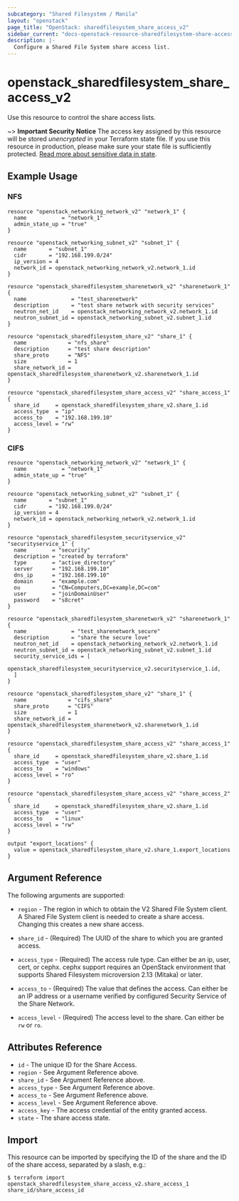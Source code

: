 ```yaml
---
subcategory: "Shared Filesystem / Manila"
layout: "openstack"
page_title: "OpenStack: sharedfilesystem_share_access_v2"
sidebar_current: "docs-openstack-resource-sharedfilesystem-share-access-v2"
description: |-
  Configure a Shared File System share access list.
---
```


# openstack\_sharedfilesystem\_share\_access\_v2

Use this resource to control the share access lists.

~> **Important Security Notice** The access key assigned by this resource will
be stored *unencrypted* in your Terraform state file. If you use this resource
in production, please make sure your state file is sufficiently protected.
[Read more about sensitive data in
state](https://www.terraform.io/docs/language/state/sensitive-data.html).

## Example Usage

### NFS

```hcl
resource "openstack_networking_network_v2" "network_1" {
  name           = "network_1"
  admin_state_up = "true"
}

resource "openstack_networking_subnet_v2" "subnet_1" {
  name       = "subnet_1"
  cidr       = "192.168.199.0/24"
  ip_version = 4
  network_id = openstack_networking_network_v2.network_1.id
}

resource "openstack_sharedfilesystem_sharenetwork_v2" "sharenetwork_1" {
  name              = "test_sharenetwork"
  description       = "test share network with security services"
  neutron_net_id    = openstack_networking_network_v2.network_1.id
  neutron_subnet_id = openstack_networking_subnet_v2.subnet_1.id
}

resource "openstack_sharedfilesystem_share_v2" "share_1" {
  name             = "nfs_share"
  description      = "test share description"
  share_proto      = "NFS"
  size             = 1
  share_network_id = openstack_sharedfilesystem_sharenetwork_v2.sharenetwork_1.id
}

resource "openstack_sharedfilesystem_share_access_v2" "share_access_1" {
  share_id     = openstack_sharedfilesystem_share_v2.share_1.id
  access_type  = "ip"
  access_to    = "192.168.199.10"
  access_level = "rw"
}
```

### CIFS

```hcl
resource "openstack_networking_network_v2" "network_1" {
  name           = "network_1"
  admin_state_up = "true"
}

resource "openstack_networking_subnet_v2" "subnet_1" {
  name       = "subnet_1"
  cidr       = "192.168.199.0/24"
  ip_version = 4
  network_id = openstack_networking_network_v2.network_1.id
}

resource "openstack_sharedfilesystem_securityservice_v2" "securityservice_1" {
  name        = "security"
  description = "created by terraform"
  type        = "active_directory"
  server      = "192.168.199.10"
  dns_ip      = "192.168.199.10"
  domain      = "example.com"
  ou          = "CN=Computers,DC=example,DC=com"
  user        = "joinDomainUser"
  password    = "s8cret"
}

resource "openstack_sharedfilesystem_sharenetwork_v2" "sharenetwork_1" {
  name              = "test_sharenetwork_secure"
  description       = "share the secure love"
  neutron_net_id    = openstack_networking_network_v2.network_1.id
  neutron_subnet_id = openstack_networking_subnet_v2.subnet_1.id
  security_service_ids = [
    openstack_sharedfilesystem_securityservice_v2.securityservice_1.id,
  ]
}

resource "openstack_sharedfilesystem_share_v2" "share_1" {
  name             = "cifs_share"
  share_proto      = "CIFS"
  size             = 1
  share_network_id = openstack_sharedfilesystem_sharenetwork_v2.sharenetwork_1.id
}

resource "openstack_sharedfilesystem_share_access_v2" "share_access_1" {
  share_id     = openstack_sharedfilesystem_share_v2.share_1.id
  access_type  = "user"
  access_to    = "windows"
  access_level = "ro"
}

resource "openstack_sharedfilesystem_share_access_v2" "share_access_2" {
  share_id     = openstack_sharedfilesystem_share_v2.share_1.id
  access_type  = "user"
  access_to    = "linux"
  access_level = "rw"
}

output "export_locations" {
  value = openstack_sharedfilesystem_share_v2.share_1.export_locations
}
```

## Argument Reference

The following arguments are supported:

* `region` - The region in which to obtain the V2 Shared File System client.
    A Shared File System client is needed to create a share access. Changing this
    creates a new share access.

* `share_id` - (Required) The UUID of the share to which you are granted access.

* `access_type` - (Required) The access rule type. Can either be an ip, user,
  cert, or cephx. cephx support requires an OpenStack environment that supports
  Shared Filesystem microversion 2.13 (Mitaka) or later.

* `access_to` - (Required) The value that defines the access. Can either be an IP
    address or a username verified by configured Security Service of the Share Network.

* `access_level` - (Required) The access level to the share. Can either be `rw` or `ro`.

## Attributes Reference

* `id` - The unique ID for the Share Access.
* `region` - See Argument Reference above.
* `share_id` - See Argument Reference above.
* `access_type` - See Argument Reference above.
* `access_to` - See Argument Reference above.
* `access_level` - See Argument Reference above.
* `access_key` - The access credential of the entity granted access.
* `state` - The share access state.

## Import

This resource can be imported by specifying the ID of the share and the ID of the
share access, separated by a slash, e.g.:

```
$ terraform import openstack_sharedfilesystem_share_access_v2.share_access_1 share_id/share_access_id
```
